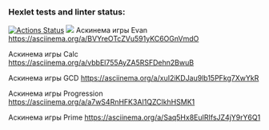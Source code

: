 ### Hexlet tests and linter status:
[![Actions Status](https://github.com/Grad566/java-project-61/actions/workflows/hexlet-check.yml/badge.svg)](https://github.com/Grad566/java-project-61/actions)
<a href="https://codeclimate.com/github/Grad566/java-project-61/maintainability"><img src="https://api.codeclimate.com/v1/badges/4a9872fdad3e12bcf6c7/maintainability" /></a>
Аскинема игры Evan
https://asciinema.org/a/BVYreOTcZVu591yKC6OGnVmdO

Аскинема игры Calc
https://asciinema.org/a/vbbEl755AyZA5RSFDehn2BwuB

Аскинема игры GCD
https://asciinema.org/a/xuI2iKDJau9lb15PFkg7XwYkR

Аскинема игры Progression
https://asciinema.org/a/a7wS4RnHFK3AI1QZClkhHSMK1

Аскинема игры Prime
https://asciinema.org/a/Saq5Hx8EuIRIfsJZ4jY9rY6Q1
